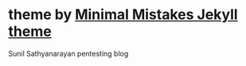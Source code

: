 # theme by  [Minimal Mistakes Jekyll theme](https://mmistakes.github.io/minimal-mistakes/)

Sunil Sathyanarayan pentesting blog
